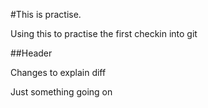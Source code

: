 #This is practise.

Using this to practise the first checkin into git

##Header

Changes to explain diff

Just something going on
